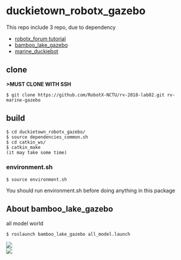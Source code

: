 # duckietown_robotx_gazebo
This repo include 3 repo, due to dependency  
*   [robotx_forum tutorial](https://github.com/RobotX-NCTU/robotx_forum_tutorials)  
*   [bamboo_lake_gazebo](https://github.com/RobotX-NCTU/bamboo_lake_gazebo)    
*   [marine_duckiebot](https://github.com/RobotX-NCTU/marine_duckiebot)  
## clone    
**>MUST CLONE WITH SSH**  
```
$ git clone https://github.com/RobotX-NCTU/rv-2018-lab02.git rv-marine-gazebo
```

## build
```
$ cd duckietown_robotx_gazebo/
$ source dependencies_common.sh
$ cd catkin_ws/
$ catkin_make
(it may take some time)
```

### environment.sh
```
$ source environment.sh
```
You should run environment.sh before doing anything in this package


## About bamboo_lake_gazebo
all model world
```
$ roslaunch bamboo_lake_gazebo all_model.launch
```
![](https://i.imgur.com/oLhUigJ.jpg)  
![](https://i.imgur.com/uwR3X6I.jpg)  
